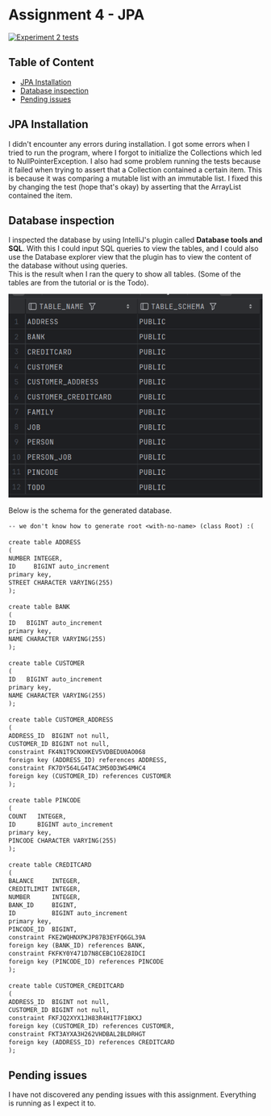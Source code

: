 # Assignment 4 - JPA

[![Experiment 2 tests](../../actions/workflows/main.yml/badge.svg)](../../actions/workflows/main.yml)

## Table of Content
- [JPA Installation](#jpa-installation)
- [Database inspection](#database-inspection)
- [Pending issues](#pending-issues)

## JPA Installation
I didn't encounter any errors during installation. I got some errors when I tried
to run the program, where I forgot to initialize the Collections which led to NullPointerException.
I also had some problem running the tests because it failed when trying to assert that a
Collection contained a certain item. This is because it was comparing a mutable list with an immutable list. 
I fixed this by changing the test (hope that's okay) by asserting that the ArrayList contained the item.  

## Database inspection
I inspected the database by using IntelliJ's plugin called **Database tools and SQL**.
With this I could input SQL queries to view the tables, and I could also use the Database explorer
view that the plugin has to view the content of the database without using queries.  
This is the result when I ran the query to show all tables. 
(Some of the tables are from the tutorial or is the Todo).  

![All tables](all_tables.png)  

Below is the schema for the generated database.
```h2
-- we don't know how to generate root <with-no-name> (class Root) :(

create table ADDRESS
(
NUMBER INTEGER,
ID     BIGINT auto_increment
primary key,
STREET CHARACTER VARYING(255)
);

create table BANK
(
ID   BIGINT auto_increment
primary key,
NAME CHARACTER VARYING(255)
);

create table CUSTOMER
(
ID   BIGINT auto_increment
primary key,
NAME CHARACTER VARYING(255)
);

create table CUSTOMER_ADDRESS
(
ADDRESS_ID  BIGINT not null,
CUSTOMER_ID BIGINT not null,
constraint FK4N1T9CNXHKEV5VDBEDU0AO068
foreign key (ADDRESS_ID) references ADDRESS,
constraint FK7DY564LG4TAC3M50D3WS4MHC4
foreign key (CUSTOMER_ID) references CUSTOMER
);

create table PINCODE
(
COUNT   INTEGER,
ID      BIGINT auto_increment
primary key,
PINCODE CHARACTER VARYING(255)
);

create table CREDITCARD
(
BALANCE     INTEGER,
CREDITLIMIT INTEGER,
NUMBER      INTEGER,
BANK_ID     BIGINT,
ID          BIGINT auto_increment
primary key,
PINCODE_ID  BIGINT,
constraint FKE2WQHNXPKJP87B3EYFQ6GL39A
foreign key (BANK_ID) references BANK,
constraint FKFKY0Y471D7N8CEBC1OE28IDCI
foreign key (PINCODE_ID) references PINCODE
);

create table CUSTOMER_CREDITCARD
(
ADDRESS_ID  BIGINT not null,
CUSTOMER_ID BIGINT not null,
constraint FKFJQ2XYX1JH83R4H1T7F18KXJ
foreign key (CUSTOMER_ID) references CUSTOMER,
constraint FKT3AYXA3H262VHDBAL2BLDRHGT
foreign key (ADDRESS_ID) references CREDITCARD
);
```

## Pending issues
I have not discovered any pending issues with this assignment. 
Everything is running as I expect it to.
